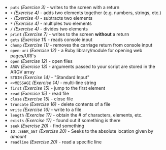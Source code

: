 * `puts` _(Exercise 3)_ - writes to the screen with a return
* `+` _(Exercise 4)_ - adds two elements together (e.g. numbers, strings, etc.)
* `-` _(Exercise 4)_ - subtracts two elements
* `*` _(Exercise 4)_ - multiples two elements
* `/` _(Exercise 4)_ - divides two elements
* `print` _(Exercise 7)_ - writes to the screen **without** a return
* `gets` _(Exercise 11)_ - reads console input
* `chomp` _(Exercise 11)_ - removes the carriage return from console input
* `open-uri` _(Exercise 12)_ - a Ruby library/module for opening web pages/URI's
* `open` _(Exercise 12)_ - open files
* `ARGV` _(Exercise 13)_ - arguments passed to your script are stored in the ARGV array
* `STDIN` _(Exercise 14)_ - "Standard Input"
* `<<MESSAGE` _(Exercise 14)_ - multi-line string
* `first` _(Exercise 15)_ - jump to the first element
* `read` _(Exercise 15)_ - read file
* `close` _(Exercise 15)_ - close file
* `truncate` _(Exercise 16)_ - delete contents of a file
* `write` _(Exercise 16)_ - write to a file
* `length` _(Exercise 17)_ - obtain the # of characters, elements, etc.
* `exists` _(Exercise 17)_ - found out if something is there
* `seek` _(Exercise 20)_ - find something
* `IO::SEEK_SET` _(Exercise 20)_ - Seeks to the absolute location given by _amount_
* `readline` _(Exercise 20)_ - read a specific line